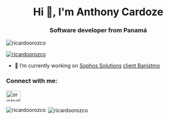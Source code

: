 <h1 align="center">Hi 👋, I'm Anthony Cardoze</h1>
<h3 align="center">Software developer from Panamá</h3>

<p align="left"> <img src="https://komarev.com/ghpvc/?username=ricardoorozco&label=Profile%20views&color=0e75b6&style=flat" alt="ricardoorozco" /> </p>

<p align="left"> <a href="https://github.com/ryo-ma/github-profile-trophy"><img src="https://github-profile-trophy.vercel.app/?username=ricardoorozco" alt="ricardoorozco" /></a> </p>

- 🔭 I’m currently working on [Sophos Solutions](https://www.sophossolutions.com/) [client Banistmo](https://www.banistmo.com/)

<h3 align="left">Connect with me:</h3>
<p align="left">
<a href="https://linkedin.com/in/orozcoleonricardo" target="blank"><img align="center" src="https://raw.githubusercontent.com/rahuldkjain/github-profile-readme-generator/master/src/images/icons/Social/linked-in-alt.svg" alt="orozcoleonricardo" height="30" width="40" /></a>
</p>

<p><img align="left" src="https://github-readme-stats.vercel.app/api/top-langs?username=ricardoorozco&show_icons=true&locale=en&layout=compact" alt="ricardoorozco" /></p>

<p>&nbsp;<img align="center" src="https://github-readme-stats.vercel.app/api?username=ricardoorozco&show_icons=true&locale=en" alt="ricardoorozco" /></p>
